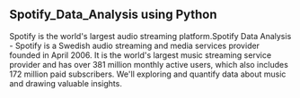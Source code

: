 ## Spotify_Data_Analysis using Python
Spotify is the world's largest audio streaming platform.Spotify Data Analysis - Spotify is a Swedish audio streaming and media services provider founded in April 2006. It is the world's largest music streaming service provider and has over 381 million monthly active users, which also includes 172 million paid subscribers. We'll exploring and quantify data about music and drawing valuable insights.




